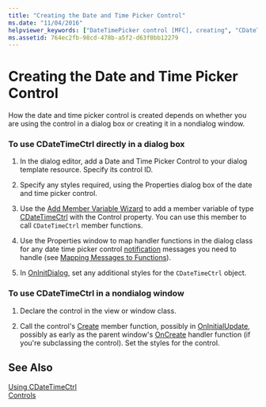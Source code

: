 ```yaml
---
title: "Creating the Date and Time Picker Control"
ms.date: "11/04/2016"
helpviewer_keywords: ["DateTimePicker control [MFC], creating", "CDateTimeCtrl class [MFC], creating"]
ms.assetid: 764ec2fb-98cd-478b-a5f2-d63f0bb12279
---
```

# Creating the Date and Time Picker Control

How the date and time picker control is created depends on whether you are using the control in a dialog box or creating it in a nondialog window.

### To use CDateTimeCtrl directly in a dialog box

1. In the dialog editor, add a Date and Time Picker Control to your dialog template resource. Specify its control ID.

1. Specify any styles required, using the Properties dialog box of the date and time picker control.

1. Use the [Add Member Variable Wizard](../ide/adding-a-member-variable-visual-cpp.md) to add a member variable of type [CDateTimeCtrl](../mfc/reference/cdatetimectrl-class.md) with the Control property. You can use this member to call `CDateTimeCtrl` member functions.

1. Use the Properties window to map handler functions in the dialog class for any date time picker control [notification](../mfc/processing-notification-messages-in-date-and-time-picker-controls.md) messages you need to handle (see [Mapping Messages to Functions](../mfc/reference/mapping-messages-to-functions.md)).

1. In [OnInitDialog](../mfc/reference/cdialog-class.md#oninitdialog), set any additional styles for the `CDateTimeCtrl` object.

### To use CDateTimeCtrl in a nondialog window

1. Declare the control in the view or window class.

1. Call the control's [Create](../mfc/reference/ctabctrl-class.md#create) member function, possibly in [OnInitialUpdate](../mfc/reference/cview-class.md#oninitialupdate), possibly as early as the parent window's [OnCreate](../mfc/reference/cwnd-class.md#oncreate) handler function (if you're subclassing the control). Set the styles for the control.

## See Also

[Using CDateTimeCtrl](../mfc/using-cdatetimectrl.md)<br/>
[Controls](../mfc/controls-mfc.md)

